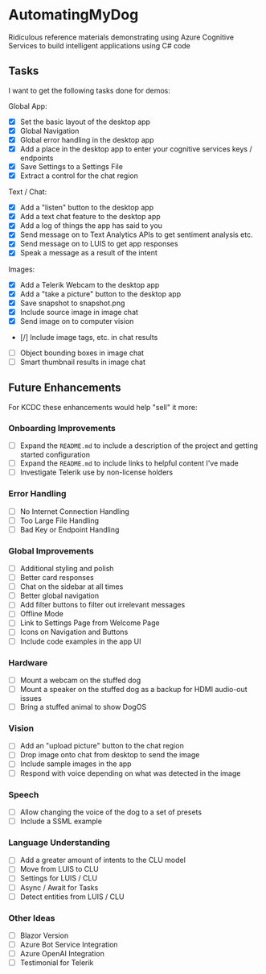 # AutomatingMyDog
Ridiculous reference materials demonstrating using Azure Cognitive Services to build intelligent applications using C# code

## Tasks

I want to get the following tasks done for demos:

Global App:
- [x] Set the basic layout of the desktop app
- [x] Global Navigation
- [x] Global error handling in the desktop app
- [x] Add a place in the desktop app to enter your cognitive services keys / endpoints
- [x] Save Settings to a Settings File
- [x] Extract a control for the chat region

Text / Chat:
- [x] Add a "listen" button to the desktop app
- [x] Add a text chat feature to the desktop app
- [x] Add a log of things the app has said to you
- [x] Send message on to Text Analytics APIs to get sentiment analysis etc.
- [x] Send message on to LUIS to get app responses
- [x] Speak a message as a result of the intent

Images: 
- [x] Add a Telerik Webcam to the desktop app
- [x] Add a "take a picture" button to the desktop app
- [x] Save snapshot to snapshot.png
- [x] Include source image in image chat
- [x] Send image on to computer vision
- [/] Include image tags, etc. in chat results
- [ ] Object bounding boxes in image chat
- [ ] Smart thumbnail results in image chat

## Future Enhancements
For KCDC these enhancements would help "sell" it more:

### Onboarding Improvements
- [ ] Expand the `README.md` to include a description of the project and getting started configuration
- [ ] Expand the `README.md` to include links to helpful content I've made
- [ ] Investigate Telerik use by non-license holders

### Error Handling
- [ ] No Internet Connection Handling
- [ ] Too Large File Handling
- [ ] Bad Key or Endpoint Handling

### Global Improvements
- [ ] Additional styling and polish
- [ ] Better card responses
- [ ] Chat on the sidebar at all times
- [ ] Better global navigation
- [ ] Add filter buttons to filter out irrelevant messages
- [ ] Offline Mode
- [ ] Link to Settings Page from Welcome Page
- [ ] Icons on Navigation and Buttons
- [ ] Include code examples in the app UI

### Hardware
- [ ] Mount a webcam on the stuffed dog
- [ ] Mount a speaker on the stuffed dog as a backup for HDMI audio-out issues
- [ ] Bring a stuffed animal to show DogOS

### Vision
- [ ] Add an "upload picture" button to the chat region
- [ ] Drop image onto chat from desktop to send the image
- [ ] Include sample images in the app
- [ ] Respond with voice depending on what was detected in the image

### Speech
- [ ] Allow changing the voice of the dog to a set of presets
- [ ] Include a SSML example

### Language Understanding
- [ ] Add a greater amount of intents to the CLU model
- [ ] Move from LUIS to CLU
- [ ] Settings for LUIS / CLU
- [ ] Async / Await for Tasks
- [ ] Detect entities from LUIS / CLU

### Other Ideas
- [ ] Blazor Version
- [ ] Azure Bot Service Integration
- [ ] Azure OpenAI Integration
- [ ] Testimonial for Telerik